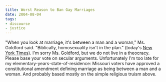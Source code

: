 ```yaml
---
title: Worst Reason to Ban Gay Marriages
date: 2004-08-04
tags:
- discourse
- justice
---
```


"When you look at marriage, it's between a man and a woman," Ms. Goldford said.
"Biblically, homosexuality isn't in the plan." (today's [New York
Times](https://www.nytimes.com/2004/08/04/national/04gays.html?hp)). I'm sorry Ms. Goldford, but we do not live in a theocracy. Please
base your vote on secular arguments. Unfortunately I'm too late for my
elementary-years-state-of-residence: Missouri voters have approved a
constitutional amendment defining marriage as being between a man and a woman.
And probably based mostly on the simple religious truism above.

<!-- truncate -->

